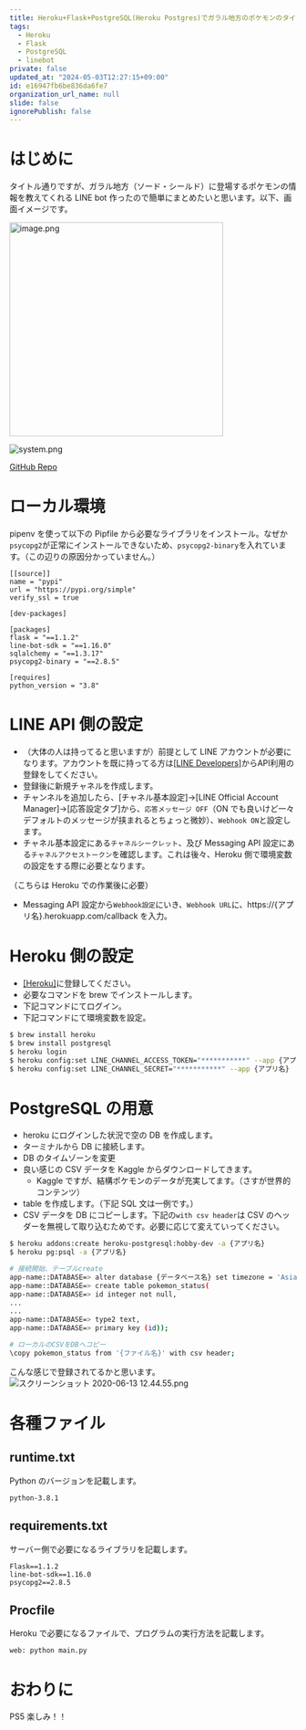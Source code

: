```yaml
---
title: Heroku+Flask+PostgreSQL(Heroku Postgres)でガラル地方のポケモンのタイプや強さを教えてくれるLINE bot作った
tags:
  - Heroku
  - Flask
  - PostgreSQL
  - linebot
private: false
updated_at: "2024-05-03T12:27:15+09:00"
id: e16947fb6be836da6fe7
organization_url_name: null
slide: false
ignorePublish: false
---
```


# はじめに

タイトル通りですが、ガラル地方（ソード・シールド）に登場するポケモンの情報を教えてくれる LINE bot 作ったので簡単にまとめたいと思います。以下、画面イメージです。

<img width="375" alt="image.png" src="https://qiita-image-store.s3.ap-northeast-1.amazonaws.com/0/323251/88dc798b-635d-036d-eebc-4fd0f12c317a.png">

![system.png](https://qiita-image-store.s3.ap-northeast-1.amazonaws.com/0/323251/00e61b5c-9d33-1207-d836-671f1971191c.png)

[GitHub Repo](https://github.com/spider-man-tm/line-bot-pokemon)

# ローカル環境

pipenv を使って以下の Pipfile から必要なライブラリをインストール。なぜか`psycopg2`が正常にインストールできないため、`psycopg2-binary`を入れています。（この辺りの原因分かっていません。）

```Pipfile
[[source]]
name = "pypi"
url = "https://pypi.org/simple"
verify_ssl = true

[dev-packages]

[packages]
flask = "==1.1.2"
line-bot-sdk = "==1.16.0"
sqlalchemy = "==1.3.17"
psycopg2-binary = "==2.8.5"

[requires]
python_version = "3.8"
```

# LINE API 側の設定

- （大体の人は持ってると思いますが）前提として LINE アカウントが必要になります。アカウントを既に持ってる方は[[LINE Developers]](https://developers.line.biz/ja/)からAPI利用の登録をしてください。
- 登録後に新規チャネルを作成します。
- チャンネルを追加したら、[チャネル基本設定]->[LINE Official Account Manager]->[応答設定タブ]から、`応答メッセージ OFF`（ON でも良いけど一々デフォルトのメッセージが挟まれるとちょっと微妙）、`Webhook ON`と設定します。
- チャネル基本設定にある`チャネルシークレット`、及び Messaging API 設定にある`チャネルアクセストークン`を確認します。これは後々、Heroku 側で環境変数の設定をする際に必要となります。

（こちらは Heroku での作業後に必要）

- Messaging API 設定から`Webhook設定`にいき、`Webhook URL`に、https://{アプリ名}.herokuapp.com/callback を入力。

# Heroku 側の設定

- [[Heroku]](https://id.heroku.com/login)に登録してください。
- 必要なコマンドを brew でインストールします。
- 下記コマンドにてログイン。
- 下記コマンドにて環境変数を設定。

```bash
$ brew install heroku
$ brew install postgresql
$ heroku login
$ heroku config:set LINE_CHANNEL_ACCESS_TOKEN="***********" --app {アプリ名}
$ heroku config:set LINE_CHANNEL_SECRET="***********" --app {アプリ名}
```

# PostgreSQL の用意

- heroku にログインした状況で空の DB を作成します。
- ターミナルから DB に接続します。
- DB のタイムゾーンを変更
- 良い感じの CSV データを Kaggle からダウンロードしてきます。
  - Kaggle ですが、結構ポケモンのデータが充実してます。（さすが世界的コンテンツ）
- table を作成します。（下記 SQL 文は一例です。）
- CSV データを DB にコピーします。下記の`with csv header`は CSV のヘッダーを無視して取り込むためです。必要に応じて変えていってください。

```bash
$ heroku addons:create heroku-postgresql:hobby-dev -a {アプリ名}
$ heroku pg:psql -a {アプリ名}

# 接続開始、テーブルcreate
app-name::DATABASE=> alter database {データベース名} set timezone = 'Asia/Tokyo';
app-name::DATABASE=> create table pokemon_status(
app-name::DATABASE=> id integer not null,
...
...
app-name::DATABASE=> type2 text,
app-name::DATABASE=> primary key (id));

# ローカルのCSVをDBへコピー
\copy pokemon_status from '{ファイル名}' with csv header;
```

こんな感じで登録されてるかと思います。
![スクリーンショット 2020-06-13 12.44.55.png](https://qiita-image-store.s3.ap-northeast-1.amazonaws.com/0/323251/8d0011e0-7826-2973-a8ea-2da57229bbc9.png)

# 各種ファイル

## runtime.txt

Python のバージョンを記載します。

```
python-3.8.1
```

## requirements.txt

サーバー側で必要になるライブラリを記載します。

```
Flask==1.1.2
line-bot-sdk==1.16.0
psycopg2==2.8.5
```

## Procfile

Heroku で必要になるファイルで、プログラムの実行方法を記載します。

```
web: python main.py
```

# おわりに

PS5 楽しみ！！
